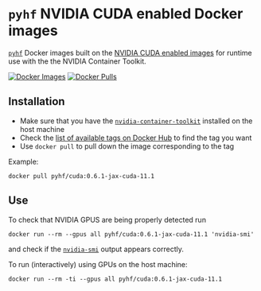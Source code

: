 # `pyhf` NVIDIA CUDA enabled Docker images


[`pyhf`](https://pyhf.readthedocs.io/) Docker images built on the [NVIDIA CUDA enabled images](https://github.com/NVIDIA/nvidia-docker) for runtime use with the the NVIDIA Container Toolkit.

[![Docker Images](https://github.com/pyhf/cuda-images/actions/workflows/docker.yml/badge.svg?branch=main)](https://github.com/pyhf/cuda-images/actions/workflows/docker.yml?query=branch%3Amain)
[![Docker Pulls](https://img.shields.io/docker/pulls/pyhf/cuda.svg)](https://hub.docker.com/r/pyhf/cuda/)


## Installation

- Make sure that you have the [`nvidia-container-toolkit`](https://github.com/NVIDIA/nvidia-docker) installed on the host machine
- Check the [list of available tags on Docker Hub](https://hub.docker.com/r/pyhf/cuda/tags?page=1) to find the tag you want
- Use `docker pull` to pull down the image corresponding to the tag

Example:

```
docker pull pyhf/cuda:0.6.1-jax-cuda-11.1
```

## Use

To check that NVIDIA GPUS are being properly detected run

```
docker run --rm --gpus all pyhf/cuda:0.6.1-jax-cuda-11.1 'nvidia-smi'
```

and check if the [`nvidia-smi`](https://developer.nvidia.com/nvidia-system-management-interface) output appears correctly.

To run (interactively) using GPUs on the host machine:

```
docker run --rm -ti --gpus all pyhf/cuda:0.6.1-jax-cuda-11.1
